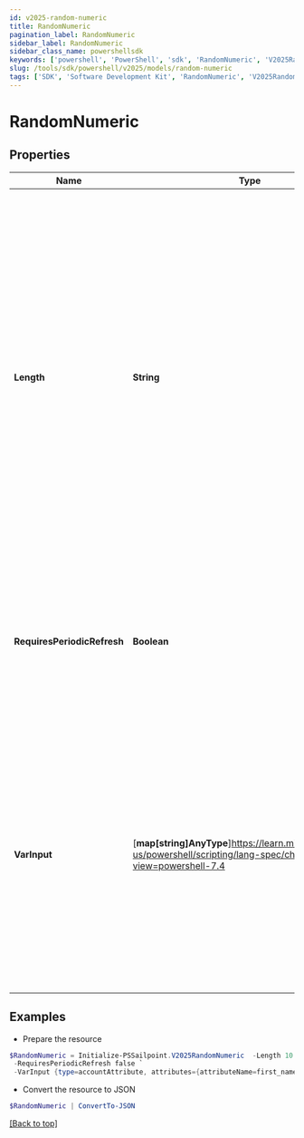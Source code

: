 ```yaml
---
id: v2025-random-numeric
title: RandomNumeric
pagination_label: RandomNumeric
sidebar_label: RandomNumeric
sidebar_class_name: powershellsdk
keywords: ['powershell', 'PowerShell', 'sdk', 'RandomNumeric', 'V2025RandomNumeric'] 
slug: /tools/sdk/powershell/v2025/models/random-numeric
tags: ['SDK', 'Software Development Kit', 'RandomNumeric', 'V2025RandomNumeric']
---
```



# RandomNumeric

## Properties

Name | Type | Description | Notes
------------ | ------------- | ------------- | -------------
**Length** | **String** | This is an integer value specifying the size/number of characters the random string must contain   * This value must be a positive number and cannot be blank   * If no length is provided, the transform will default to a value of `32`   * Due to identity attribute data constraints, the maximum allowable value is `450` characters  | [optional] 
**RequiresPeriodicRefresh** | **Boolean** | A value that indicates whether the transform logic should be re-evaluated every evening as part of the identity refresh process | [optional] [default to $false]
**VarInput** | [**map[string]AnyType**]https://learn.microsoft.com/en-us/powershell/scripting/lang-spec/chapter-04?view=powershell-7.4 | This is an optional attribute that can explicitly define the input data which will be fed into the transform logic. If input is not provided, the transform will take its input from the source and attribute combination configured via the UI. | [optional] 

## Examples

- Prepare the resource
```powershell
$RandomNumeric = Initialize-PSSailpoint.V2025RandomNumeric  -Length 10 `
 -RequiresPeriodicRefresh false `
 -VarInput {type=accountAttribute, attributes={attributeName=first_name, sourceName=Source}}
```

- Convert the resource to JSON
```powershell
$RandomNumeric | ConvertTo-JSON
```


[[Back to top]](#) 


